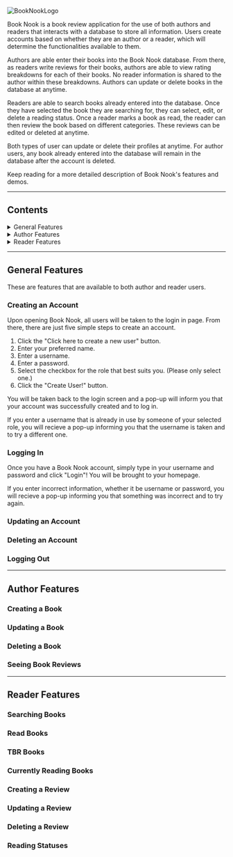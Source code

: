 ![BookNookLogo](https://github.com/maeganlucas/BookNook/assets/92832062/b88c1cd4-c7b4-46b3-a7c6-4ef1546da70d)

Book Nook is a book review application for the use of both authors and readers that interacts with a database to store all information. Users create accounts based on whether they are an author or a reader, which will determine the functionalities available to them. 

Authors are able enter their books into the Book Nook database. From there, as readers write reviews for their books, authors are able to view rating breakdowns for each of their books. No reader information is shared to the author within these breakdowns. Authors can update or delete books in the database at anytime.

Readers are able to search books already entered into the database. Once they have selected the book they are searching for, they can select, edit, or delete a reading status. Once a reader marks a book as read, the reader can then review the book based on different categories. These reviews can be edited or deleted at anytime.

Both types of user can update or delete their profiles at anytime. For author users, any book already entered into the database will remain in the database after the account is deleted.

Keep reading for a more detailed description of Book Nook's features and demos.

---

## Contents

<details>
<summary>General Features</summary>
  
[General Features](#general-features) <br>
&emsp;[Creating an Account](#creating-an-account) <br>
&emsp;[Logging In](#logging-in) <br>
&emsp;[Updating an Account](#updating-an-account) <br>
&emsp;[Deleting an Account](#deleting-an-account) <br>
&emsp;[Logging Out](#logging-out) <br>
  
</details>

<details>
<summary>Author Features</summary>
  
[Author Features](#author-features) <br>
&emsp;[Creating a Book](#creating-a-book) <br>
&emsp;[Updating a Book](#updating-a-book) <br>
&emsp;[Deleting a Book](#deleting-a-book) <br>
&emsp;[Seeing Book Reviews](#seeing-book-reviews) <br>

</details>

<details>
<summary>Reader Features</summary>
  
[Reader Features](#reader-features) <br>
&emsp;[Searching Books](#searching-books) <br>
&emsp;[Read Books](#read-books) <br>
&emsp;[TBR Books](#tbr-books) <br>
&emsp;[Currently Reading Books](#currently-reading-books) <br>
&emsp;[Creating a Review](#creating-a-review) <br>
&emsp;[Updating a Review](#updating-a-review) <br>
&emsp;[Deleting a Review](#deleting-a-review) <br>
&emsp;[Reading Statuses](#reading-statuses) <br>

</details>

---

## General Features
These are features that are available to both author and reader users.

### Creating an Account
Upon opening Book Nook, all users will be taken to the login in page. From there, there are just five simple steps to create an account.

1. Click the "Click here to create a new user" button.
2. Enter your preferred name.
3. Enter a username.
4. Enter a password.
5. Select the checkbox for the role that best suits you. (Please only select one.)
6. Click the "Create User!" button.

You will be taken back to the login screen and a pop-up will inform you that your account was successfully created and to log in.

If you enter a username that is already in use by someone of your selected role, you will recieve a pop-up informing you that the username is taken and to try a different one.

### Logging In
Once you have a Book Nook account, simply type in your username and password and click "Login"! You will be brought to your homepage.

If you enter incorrect information, whether it be username or password, you will recieve a pop-up informing you that something was incorrect and to try again.
### Updating an Account


### Deleting an Account

### Logging Out

---

## Author Features

### Creating a Book

### Updating a Book

### Deleting a Book

### Seeing Book Reviews

---

## Reader Features

### Searching Books

### Read Books

### TBR Books

### Currently Reading Books

### Creating a Review

### Updating a Review

### Deleting a Review

### Reading Statuses
